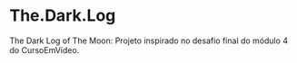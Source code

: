 # The.Dark.Log
 The Dark Log of The Moon: Projeto inspirado no desafio final do módulo 4 do CursoEmVídeo.
